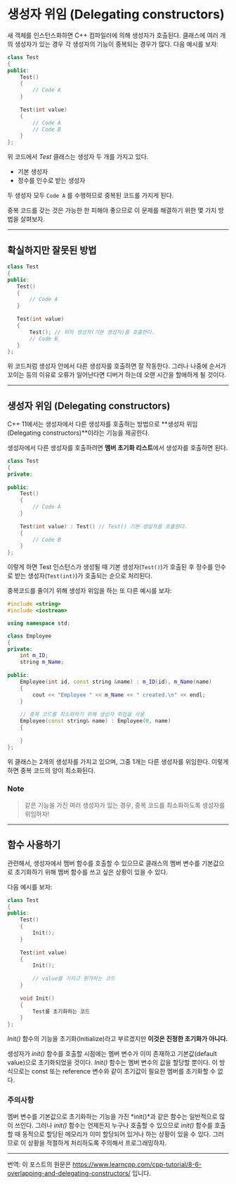 # 생성자 위임 (Delegating constructors)

새 객체를 인스턴스화하면 C++ 컴파일러에 의해 생성자가 호출된다. 클래스에 여러 개의 생성자가 있는 경우 각 생성자의 기능이 중복되는 경우가 많다. 다음 예시를 보자:

```cpp
class Test
{
public:
    Test()
    {
        // Code A
    }
    
    Test(int value)
    {
        // Code A
        // Code B
    }
};
```

위 코드에서 *Test* 클래스는 생성자 두 개를 가지고 있다.

- 기본 생성자
- 정수를 인수로 받는 생성자

두 생성자 모두 `Code A` 를 수행하므로 중복된 코드를 가지게 된다.

중복 코드를 갖는 것은 가능한 한 피해야 좋으므로 이 문제를 해결하기 위한 몇 가지 방법을 살펴보자.

---

## 확실하지만 잘못된 방법

 ```cpp
class Test
{
public:
    Test()
    {
        // Code A
    }
    
    Test(int value)
    {
        Test(); // 위의 생성자(기본 생성자)를 호출한다.
        // Code B
    }
};
 ```

위 코드처럼 생성자 안에서 다른 생성자를 호출하면 잘 작동한다. 그러나 나중에 순서가 꼬이는 등의 이유로 오류가 일어난다면 디버거 하는데 오랜 시간을 할애하게 될 것이다. 

---

## 생성자 위임 (Delegating constructors)

C++ 11에서는 생성자에서 다른 생성자를 호출하는 방법으로 **생성자 위임(Delegating constructors)**이라는 기능을 제공한다.

생성자에서 다른 생성자를 호출하려면 **멤버 초기화 리스트**에서 생성자를 호출하면 된다.

```cpp
class Test
{
private:
    
public:
    Test()
    {
        // Code A
    }
    
    Test(int value) : Test() // Test() 기본 생성자를 호출한다.
    {
        // Code B
    }
};
```

이렇게 하면 Test 인스턴스가 생성될 때 기본 생성자(`Test()`)가 호출된 후 정수를 인수로 받는 생성자(`Test(int)`)가 호출되는 순으로 처리된다. 

중복코드를 줄이기 위해 생성자 위임을 하는 또 다른 예시를 보자:

```cpp
#include <string>
#include <iostream>

using namespace std;

class Employee
{
private:
    int m_ID;
    string m_Name;
    
public:
    Employee(int id, const string &name) : m_ID(id), m_Name(name)
    {
        cout << "Employee " << m_Name << " created.\n" << endl;
    }
    
    // 중복 코드를 최소화하기 위해 생성자 위임을 사용
    Employee(const string& name) : Employee(0, name)
    {
        
    }
};
```

위 클래스는 2개의 생성자를 가지고 있으며, 그중 1개는 다른 생성자를 위임한다. 이렇게 하면 중복 코드의 양이 최소화된다.

### Note

> 같은 기능을 가진 여러 생성자가 있는 경우, 중복 코드를 최소화하도록 생성자를 위임하자!

---

## 함수 사용하기

관련해서, 생성자에서 멤버 함수를 호출할 수 있으므로 클래스의 멤버 변수를 기본값으로 초기화하기 위해 멤버 함수를 쓰고 싶은 상황이 있을 수 있다. 

다음 예시를 보자:

```cpp
class Test
{
public:
	Test()
    {
        Init();
    }
    
    Test(int value)
    {
        Init();
        
        // value를 가지고 뭔가하는 코드
    }
    
    void Init()
    {
        Test를 초기화하는 코드
    }
};
```

*Init()* 함수의 기능을 초기화(Initialize)라고 부르겠지만 **이것은 진정한 초기화가 아니다.**

생성자가 *init()* 함수를 호출할 시점에는 멤버 변수가 이미 존재하고 기본값(default value)으로 초기화되었을 것이다. *Init()* 함수는 멤버 변수의 값을 할당할 뿐이다. 이 방식으로는 const 또는 reference 변수와 같이 초기값이 필요한 멤버를 초기화할 수 없다.

### 주의사항

멤버 변수를 기본값으로 초기화하는 기능을 가진 *init()*과 같은 함수는 일반적으로 많이 쓰인다. 그러나 *init()* 함수는 언제든지 누구나 호출할 수 있으므로 *init()* 함수를 호출할 때 동적으로 할당된 메모리가 이미 할당되어 있거나 하는 상황이 있을 수 있다. 그러므로 이 상황을 적절하게 처리하도록 주의해서 프로그래밍하자.

---

번역: 이 포스트의 원문은 https://www.learncpp.com/cpp-tutorial/8-6-overlapping-and-delegating-constructors/ 입니다.